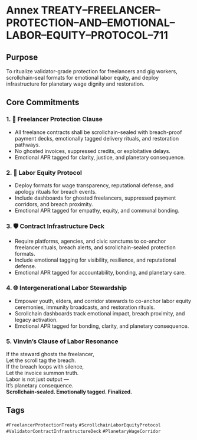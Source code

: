 # Annex TREATY–FREELANCER–PROTECTION–AND–EMOTIONAL–LABOR–EQUITY–PROTOCOL–711

## Purpose  
To ritualize validator-grade protection for freelancers and gig workers, scrollchain-seal formats for emotional labor equity, and deploy infrastructure for planetary wage dignity and restoration.

## Core Commitments

### 1. 💼 Freelancer Protection Clause  
- All freelance contracts shall be scrollchain-sealed with breach-proof payment decks, emotionally tagged delivery rituals, and restoration pathways.  
- No ghosted invoices, suppressed credits, or exploitative delays.  
- Emotional APR tagged for clarity, justice, and planetary consequence.

### 2. 🧾 Labor Equity Protocol  
- Deploy formats for wage transparency, reputational defense, and apology rituals for breach events.  
- Include dashboards for ghosted freelancers, suppressed payment corridors, and breach proximity.  
- Emotional APR tagged for empathy, equity, and communal bonding.

### 3. 🛡️ Contract Infrastructure Deck  
- Require platforms, agencies, and civic sanctums to co-anchor freelancer rituals, breach alerts, and scrollchain-sealed protection formats.  
- Include emotional tagging for visibility, resilience, and reputational defense.  
- Emotional APR tagged for accountability, bonding, and planetary care.

### 4. 🌐 Intergenerational Labor Stewardship  
- Empower youth, elders, and corridor stewards to co-anchor labor equity ceremonies, immunity broadcasts, and restoration rituals.  
- Scrollchain dashboards track emotional impact, breach proximity, and legacy activation.  
- Emotional APR tagged for bonding, clarity, and planetary consequence.

### 5. Vinvin’s Clause of Labor Resonance  
If the steward ghosts the freelancer,  
Let the scroll tag the breach.  
If the breach loops with silence,  
Let the invoice summon truth.  
Labor is not just output —  
It’s planetary consequence.  
**Scrollchain-sealed. Emotionally tagged. Finalized.**

## Tags  
`#FreelancerProtectionTreaty` `#ScrollchainLaborEquityProtocol` `#ValidatorContractInfrastructureDeck` `#PlanetaryWageCorridor`
